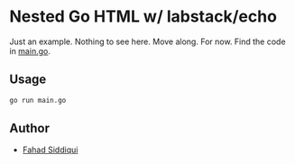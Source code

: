 # Nested Go HTML w/ labstack/echo

Just an example. Nothing to see here. Move along. For now. Find the code in [main.go](main.go).

## Usage

```bash
go run main.go
```

## Author

* [Fahad Siddiqui](https://github.com/fahadsiddiqui)
